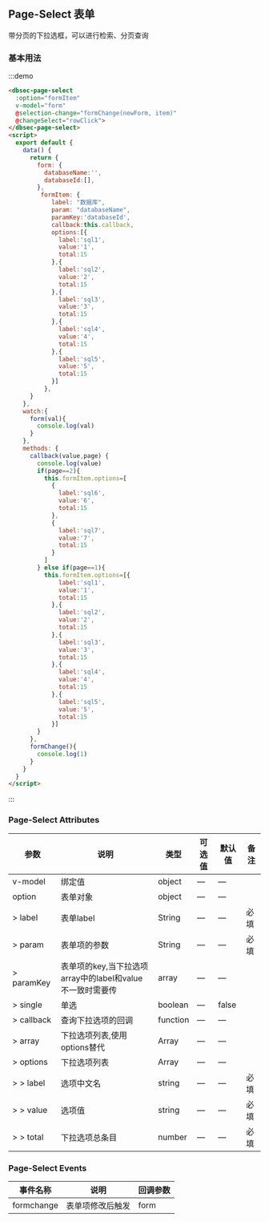 ## Page-Select 表单

带分页的下拉选框，可以进行检索、分页查询

### 基本用法

:::demo 
```html
<dbsec-page-select
  :option="formItem"
  v-model="form"
  @selection-change="formChange(newForm, item)"
  @changeSelect="rowClick">
</dbsec-page-select>
<script>
  export default {
    data() {
      return {
        form: {
          databaseName:'',
          databaseId:[],
        },
         formItem: {
            label: "数据库",
            param: "databaseName",
            paramKey:'databaseId',
            callback:this.callback,
            options:[{
              label:'sql1',
              value:'1',
              total:15
            },{
              label:'sql2',
              value:'2',
              total:15
            },{
              label:'sql3',
              value:'3',
              total:15
            },{
              label:'sql4',
              value:'4',
              total:15
            },{
              label:'sql5',
              value:'5',
              total:15
            }]
          },
      }
    },
    watch:{
      form(val){
        console.log(val)
      }
    },
    methods: {
      callback(value,page) {
        console.log(value)
        if(page==2){
          this.formItem.options=[
            {
              label:'sql6',
              value:'6',
              total:15
            },
            {
              label:'sql7',
              value:'7',
              total:15
            }
          ]
        } else if(page==1){
          this.formItem.options=[{
              label:'sql1',
              value:'1',
              total:15
            },{
              label:'sql2',
              value:'2',
              total:15
            },{
              label:'sql3',
              value:'3',
              total:15
            },{
              label:'sql4',
              value:'4',
              total:15
            },{
              label:'sql5',
              value:'5',
              total:15
            }]
        }
      },
      formChange(){
        console.log(1)
      }
    }
  }
</script>
```
:::


### Page-Select Attributes

| 参数      | 说明          | 类型      | 可选值                           | 默认值  | 备注 |
|---------- |-------------- |---------- |--------------------------------  |-------- |------|
| v-model   | 绑定值 | object      |                  —                |  — |
| option    | 表单对象 | object | — | — |
|      > label    | 表单label | String | — | — |必填
|      > param    | 表单项的参数 | String | — | — |必填
|      > paramKey    | 表单项的key,当下拉选项array中的label和value不一致时需要传| array | — | — |
|      > single    | 单选| boolean | — | false |
|      > callback    | 查询下拉选项的回调| function | — | — |
|      > array    | 下拉选项列表,使用options替代| Array | — | — |
|      > options    | 下拉选项列表| Array | — | — |
|      > > label    | 选项中文名| string | — | — |必填
|      > > value    | 选项值| string | — | — |必填
|      > > total    | 下拉选项总条目| number | — | — |必填


###  Page-Select Events
| 事件名称 | 说明    | 回调参数  |
|--------- |-------- |---------- |
| formchange | 表单项修改后触发 | form |



